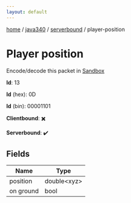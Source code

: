 ```yaml
---
layout: default
---
```


[home](/)  /  [java340](/protocol/java340)  /  [serverbound](/protocol/java340/serverbound)  /  player-position

# Player position

Encode/decode this packet in [Sandbox](../../../sandbox/java340#Serverbound.PlayerPosition)

**Id**: 13

**Id** (hex): 0D

**Id** (bin): 00001101

**Clientbound**: ✖️

**Serverbound**: ✔️

## Fields

Name | Type
---|---
position | double&lt;xyz&gt;
on ground | bool
